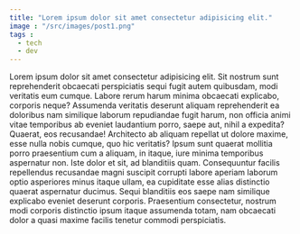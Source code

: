```yaml
---
title: "Lorem ipsum dolor sit amet consectetur adipisicing elit."
image : "/src/images/post1.png"
tags :
  - tech
  - dev
---
```

Lorem ipsum dolor sit amet consectetur adipisicing elit. Sit nostrum sunt reprehenderit obcaecati perspiciatis sequi fugit autem quibusdam, modi veritatis eum cumque. Labore rerum harum minima obcaecati explicabo, corporis neque?
Assumenda veritatis deserunt aliquam reprehenderit ea doloribus nam similique laborum repudiandae fugit harum, non officia animi vitae temporibus ab eveniet laudantium porro, saepe aut, nihil a expedita? Quaerat, eos recusandae!
Architecto ab aliquam repellat ut dolore maxime, esse nulla nobis cumque, quo hic veritatis? Ipsum sunt quaerat mollitia porro praesentium cum a aliquam, in itaque, iure minima temporibus aspernatur non.
Iste dolor et sit, ad blanditiis quam. Consequuntur facilis repellendus recusandae magni suscipit corrupti labore aperiam laborum optio asperiores minus itaque ullam, ea cupiditate esse alias distinctio quaerat aspernatur ducimus.
Sequi blanditiis eos saepe nam similique explicabo eveniet deserunt corporis. Praesentium consectetur, nostrum modi corporis distinctio ipsum itaque assumenda totam, nam obcaecati dolor a quasi maxime facilis tenetur commodi perspiciatis.